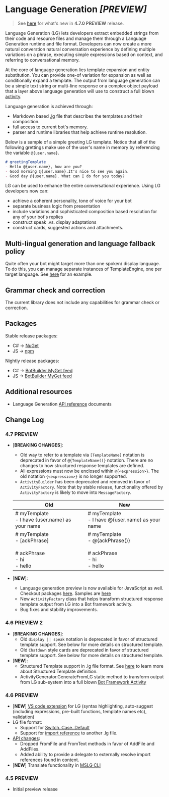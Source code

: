 # Language Generation ***_[PREVIEW]_***

> See [here](#Change-Log) for what's new in **4.7.0 PREVIEW** release.

Language Generation (LG) lets developers extract embedded strings from their code and resource files and manage them through a Language Generation runtime and file format. Developers can now create a more natural converstion natural conversation experience by defining multiple variations on a phrase, executing simple expressions based on context, and referring to conversational memory.

At the core of language generation lies template expansion and entity substitution. You can provide one-of variation for expansion as well as conditionally expand a template. The output from language generation can be a simple text string or multi-line response or a complex object payload that a layer above language generation will use to construct a full blown [activity][1].

Language generation is achieved through:
- Markdown based [.lg][3] file that describes the templates and their composition.
- full access to current bot's memory.
- parser and runtime libraries that help achieve runtime resolution.

Below is a sample of a simple greeting LG template. Notice that all of the following grettings make use of the user's name in memory by referencing the variable `@{user.name}`.
```markdown
# greetingTemplate
- Hello @{user.name}, how are you?
- Good morning @{user.name}.It's nice to see you again.
- Good day @{user.name}. What can I do for you today?
```

LG can be used to enhance the entire conversational experience. Using LG developers now can:
- achieve a coherent personality, tone of voice for your bot
- separate business logic from presentation
- include variations and sophisticated composition based resolution for any of your bot's replies
- construct speak .vs. display adaptations
- construct cards, suggested actions and attachments.
<!--
## Language Generation in action

You can use Language Generation in a variety of ways when developing bots. To start, analyze your current bot's code (or the new bot you plan to develop) and create [.lg file][3] to cover all possible scenarios where you would use the language generation sub-system with your bot's replies to user.

Then make sure you include the platform specific Language Generation library.

For C#, add Microsoft.Bot.Builder.LanguageGeneration.
For NodeJS, add botbuilder-lg

Load the template manager with your .lg file(s)

For C#

```c#
    // multi lg files
    TemplateEngine lgEngine = new TemplateEngine().AddFiles(filePaths, importResolver?);

    // single lg file
    TemplateEngine lgEngine = new TemplateEngine().AddFile(filePath, importResolver?);
```

For NodeJS

```typescript
    // multi lg files
    let lgEngine = new TemplateEngine().addFiles(filePaths, importResolver?);

    // single lg file
    let lgEngine = new TemplateEngine().addFile(filePath, importResolver?);
```

When you need template expansion, call the templateEngine and pass in the relevant template name

For C#

```c#
    await turnContext.SendActivityAsync(lgEngine.EvaluateTemplate("<TemplateName>", entitiesCollection));
```

For NodeJS

```typescript
    await turnContext.sendActivity(ActivityFactory.createActivity(lgEngine.evaluateTemplate("<TemplateName>", entitiesCollection)));
```

If your template needs specific entity values to be passed for resolution/ expansion, you can pass them in on the call to `evaluateTemplate`

For C#

```c#
    await turnContext.SendActivityAsync(lgEngine.EvaluateTemplate("WordGameReply", new { GameName = "MarcoPolo" } ));

```

For NodeJS

```typescript
    await turnContext.sendActivity(ActivityFactory.createActivity(lgEngine.evaluateTemplate("WordGameReply", { GameName = "MarcoPolo" } )));
```
-->
## Multi-lingual generation and language fallback policy
Quite often your bot might target more than one spoken/ display language. To do this, you can manage separate instances of TemplateEngine, one per target language. See [here][25] for an example.

## Grammar check and correction

The current library does not include any capabilities for grammar check or correction.
<!--
## Expand api

If you need to know the expand result of the evaluation of a template, `ExpandTemplate` is what you want.
For C#

```c#
    var results = lgEngine.ExpandTemplate("WordGameReply", { GameName = "MarcoPolo" } )
```

For NodeJS

```typescript
    const results = lgEngine.expandTemplate("WordGameReply", { GameName = "MarcoPolo" } )
```

For example:

```
# Greeting
- Hi
- Hello

#TimeOfDay
- Morning
- Evening

# FinalGreeting
- @{Greeting()} @{TimeOfDay()}

# TimeOfDayWithCondition
- IF: @{time == 'morning'}
    - @{Greeting()} Morning
- ELSEIF: @{time == 'evening'}
    - @{Greeting()} Evening
- ELSE:
    - @{Greeting()} Afternoon
```

If you call `lgEngine.ExpandTemplate("FinalGreeting")`, you would get four items: `"Hi Morning", "Hi Evening", "Hello Morning", "Hello Evening"`,

If you call `lgFile.ExpandTemplate("TimeOfDayWithCondition", new { time = "evening" })` with scope, you would get two expanded results: `"Hi Evening", "Hello Evening"`
-->
## Packages
Stable release packages:
- C# -> [NuGet][14]
- JS -> [npm][15]

Nightly release packages:
- C# -> [BotBuilder MyGet feed][12]
- JS -> [BotBuilder MyGet feed][13]

## Additional resources
- Language Generation [API reference][2] documents

## Change Log
### 4.7 PREVIEW
- \[**BREAKING CHANGES**\]:
    - Old way to refer to a template via `[TemplateName]` notation is deprecated in favor of `@{TemplateName()}` notation. There are no changes to how structured response templates are defined.
    - All expressions must now be enclosed within `@{<expression>}`. The old notation `{<expression>}` is no longer supported.
    - `ActivityBuilder` has been deprecated and removed in favor of `ActivityFactory`. Note that by stable release, functionality offered by `ActivityFactory` is likely to move into `MessageFactory`.

    |  Old  | New |
    |-------|-----|
    | # myTemplate <br/> - I have {user.name} as your name |  # myTemplate <br/> - I have @{user.name} as your name |
    | # myTemplate <br/> - [ackPhrase] <br/><br/> # ackPhrase <br/> - hi <br/>- hello | # myTemplate <br/> - @{ackPhrase()} <br/><br/> # ackPhrase <br/> - hi <br/>- hello | 

- \[**NEW**\]:
    - Language generation preview is now available for JavaScript as well. Checkout packages [here][15]. Samples are [here][26]
    - New `ActivityFactory` class that helps transform structured response template output from LG into a Bot framework activity.
    - Bug fixes and stability improvements.

### 4.6 PREVIEW 2
- \[**BREAKING CHANGES**\]:
    - Old `display || speak` notation is deprecated in favor of structured template support. See below for more details on structured template. 
    - Old `Chatdown` style cards are deprecated in favor of structured template support. See below for more details on structured template. 
- \[**NEW**\]:
    - Structured Template support in .lg file format. See [here](./docs/structured-response-template.md) to learn more about Structured Template definition.
    - ActivityGenerator.GenerateFromLG static method to transform output from LG sub-system into a full blown [Bot Framework Activity][1]

### 4.6 PREVIEW
- \[**NEW**\] [VS code extension][22] for LG (syntax highlighting, auto-suggest (including expressions, pre-built functions, template names etc), validation)
- LG file format:
    - Support for [Switch..Case..Default][20]
    - Support for [import reference][21] to another .lg file.
- [API changes][2]: 
    - Dropped FromFile and FromText methods in favor of AddFile and AddFiles. 
    - Added ability to provide a delegate to externally resolve import references found in content. 
- \[**NEW**\] Translate functionality in [MSLG CLI][23]

### 4.5 PREVIEW
- Initial preview release

[1]:https://github.com/Microsoft/BotBuilder/blob/master/specs/botframework-activity/botframework-activity.md
[2]:./docs/api-reference.md
[3]:./docs/lg-file-format.md
[6]:https://github.com/Microsoft/botbuilder-tools/tree/master/packages/Chatdown
[7]:https://github.com/Microsoft/botbuilder-tools/tree/master/packages/Chatdown#chat-file-format
[8]:https://github.com/Microsoft/botbuilder-tools/blob/master/packages/Chatdown/Examples/CardExamples.chat
[9]:https://github.com/Microsoft/botbuilder-tools/tree/master/packages/Chatdown#message-commands
[10]:https://github.com/Microsoft/botbuilder-tools/tree/master/packages/Chatdown#message-cards
[11]:https://github.com/Microsoft/botbuilder-tools/tree/master/packages/Chatdown#message-attachments
[12]:https://botbuilder.myget.org/F/botbuilder-v4-dotnet-daily/api/v3/index.json
[13]:https://botbuilder.myget.org/gallery/botbuilder-v4-js-daily
[14]:https://www.nuget.org/packages/Microsoft.Bot.Builder.LanguageGeneration/4.7.0-preview
[15]:https://www.npmjs.com/package/botbuilder-lg
[20]:./docs/lg-file-format.md#Switch..Case
[21]:./docs/lg-file-format.md#Importing-external-references
[22]:https://aka.ms/lg-vscode-extension
[23]:https://github.com/microsoft/botbuilder-tools/tree/V.Future/packages/MSLG
[25]:./csharp_dotnetcore/05.a.multi-turn-prompt-with-language-fallback/
[26]:./javascript_nodejs/
